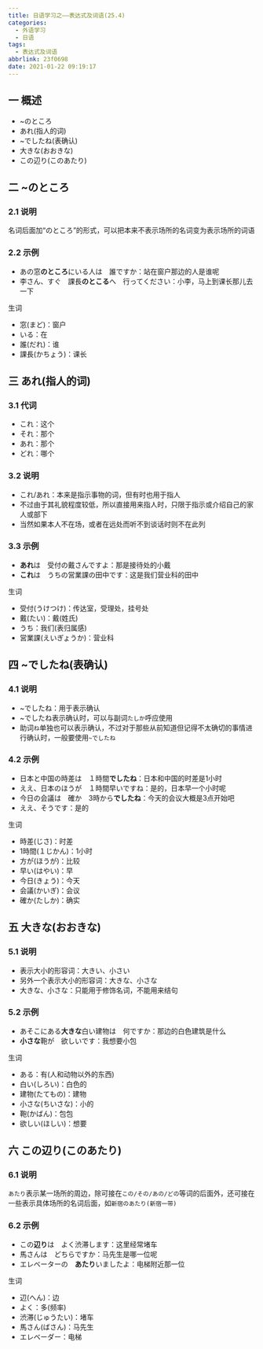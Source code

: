 ```yaml
---
title: 日语学习之——表达式及词语(25.4)
categories:
  - 外语学习
  - 日语
tags:
  - 表达式及词语
abbrlink: 23f0698
date: 2021-01-22 09:19:17
---
```

## 一 概述

*  ~のところ
* あれ(指人的词)
* ~でしたね(表确认)
* 大きな(おおきな)
* この辺り(このあたり)

<!--more-->

## 二 ~のところ

### 2.1 说明

名词后面加“のところ”的形式，可以把本来不表示场所的名词变为表示场所的词语


### 2.2 示例

* あの窓**のところ**にいる人は　誰ですか：站在窗户那边的人是谁呢
* 李さん、すぐ　課長**のとこる**へ　行ってください：小李，马上到课长那儿去一下

生词

* 窓(まど)：窗户
* いる：在
* 誰(だれ)：谁
* 課長(かちょう)：课长

## 三 あれ(指人的词)

### 3.1 代词

* これ：这个
* それ：那个
* あれ：那个
* どれ：哪个

### 3.2 说明

* これ/あれ：本来是指示事物的词，但有时也用于指人
* 不过由于其礼貌程度较低，所以直接用来指人时，只限于指示或介绍自己的家人或部下
* 当然如果本人不在场，或者在远处而听不到谈话时则不在此列


### 3.3 示例

* **あれ**は　受付の戴さんですよ：那是接待处的小戴
* **これ**は　うちの営業課の田中です：这是我们营业科的田中

生词

* 受付(うけつけ)：传达室，受理处，挂号处
* 戴(たい)：戴(姓氏)
* うち：我们(表归属感)
* 営業課(えいぎょうか)：营业科

## 四 ~でしたね(表确认)
### 4.1 说明

* ~でしたね：用于表示确认
* ~でしたね表示确认时，可以与副词`たしか`呼应使用
* 助词`ね`单独也可以表示确认，不过对于那些从前知道但记得不太确切的事情进行确认时，一般要使用`~でしたね`


### 4.2 示例

* 日本と中国の時差は　１時間**でしたね**：日本和中国的时差是1小时
* ええ、日本のほうが　１時間早いですね：是的，日本早一个小时呢
* 今日の会議は　確か　3時から**でしたね**：今天的会议大概是3点开始吧
* ええ、そうです：是的

生词

* 時差(じさ)：时差
* 1時間(１じかん)：1小时
* 方が(ほうが)：比较
* 早い(はやい)：早
* 今日(きょう)：今天
* 会議(かいぎ)：会议
* 確か(たしか)：确实

## 五 大きな(おおきな)

### 5.1 说明

* 表示大小的形容词：大きい、小さい
* 另外一个表示大小的形容词：大きな、小さな
* 大きな、小さな：只能用于修饰名词，不能用来结句

### 5.2 示例

* あそこにある**大きな**白い建物は　何ですか：那边的白色建筑是什么
* **小さな**鞄が　欲しいです：我想要小包

生词

* ある：有(人和动物以外的东西)
* 白い(しろい)：白色的
* 建物(たてもの)：建物
* 小さな(ちいさな)：小的
* 鞄(かばん)：包包
* 欲しい(ほしい)：想要

## 六 この辺り(このあたり)
### 6.1 说明
`あたり`表示某一场所的周边，除可接在`この/その/あの/どの`等词的后面外，还可接在一些表示具体场所的名词后面，如`新宿のあたり(新宿一带)`

### 6.2 示例

* この**辺り**は　よく渋滞します：这里经常堵车
* 馬さんは　どちらですか：马先生是哪一位呢
* エレベーターの　**あたり**いましたよ：电梯附近那一位

生词

* 辺(へん)：边
* よく：多(频率)
* 渋滞(じゅうたい)：堵车
* 馬さん(ばさん)：马先生
* エレベーダー：电梯

